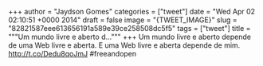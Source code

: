 
+++
author = "Jaydson Gomes"
categories = ["tweet"]
date = "Wed Apr 02 02:10:51 +0000 2014"
draft = false
image = "{TWEET_IMAGE}"
slug = "82821587eee613656191a589e39ce258508dc5f5"
tags = ["tweet"]
title = """Um mundo livre e aberto d..."""
+++
Um mundo livre e aberto depende de uma Web livre e aberta. E uma Web livre e aberta depende de mim. http://t.co/Dedu8qoJmJ #freeandopen
